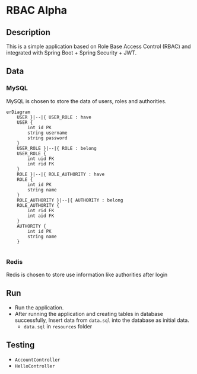 # RBAC Alpha

## Description

This is a simple application based on Role Base Access Control (RBAC) and integrated with Spring Boot + Spring Security + JWT.

## Data 

### MySQL

MySQL is chosen to store the data of users, roles and authorities.

```mermaid
erDiagram
	USER }|--|{ USER_ROLE : have
	USER {
		int id PK
		string username
        string password
	}
	USER_ROLE }|--|{ ROLE : belong
	USER_ROLE {
		int uid FK
		int rid FK
	}
	ROLE }|--|{ ROLE_AUTHORITY : have
	ROLE {
		int id PK
		string name
	}
    ROLE_AUTHORITY }|--|{ AUTHORITY : belong
	ROLE_AUTHORITY {
		int rid FK
		int aid FK
	}
	AUTHORITY {
		int id PK
		string name
	}
	
```

### Redis

Redis is chosen to store use information like authorities after login

## Run

- Run the application.
- After running the application and creating tables in database successfully, Insert data from `data.sql` into the database as initial data.
  - `data.sql` in `resources` folder



## Testing

- `AccountController` 
- `HelloController`

